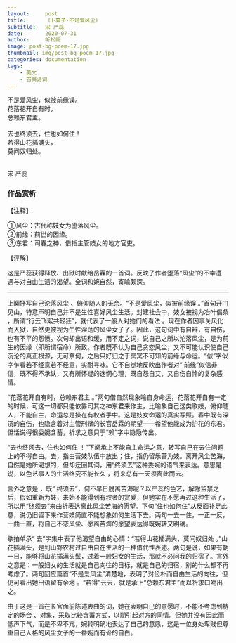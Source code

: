 ```yaml
---
layout:     post
title:      《卜算子·不是爱风尘》
subtitle:   宋 严蕊
date:       2020-07-31
author:     听松阁
image: post-bg-poem-17.jpg
thumbnail: img/post-bg-poem-17.jpg
categories: documentation
tags:
    - 美文
    - 古典诗词
---
```


不是爱风尘，似被前缘误。<br>
花落花开自有时，<br>
总赖东君主。<br>
<br>
去也终须去，住也如何住！<br>
若得山花插满头，<br>
莫问奴归处。<br>
<br>

宋 严蕊


### 作品赏析

【注释】：

①风尘：古代称妓女为堕落风尘。<br>
②前缘：前世的因缘。<br>
③东君：司春之神，借指主管妓女的地方官吏。<br>

【评解】

这是严蕊获得释放、出狱时献给岳霖的一首词。反映了作者堕落“风尘”的不幸遭
遇与对自由生活的渴望。全词和婉自然，寄喻颇深。

---------------------
上阕抒写自己沦落风尘 、俯仰随人的无奈。“不是爱风尘，似被前缘误 。”首句开门见山，特意声明自己并不是生性喜好风尘生活。封建社会中，妓女被视为冶叶倡条 ，所谓“行云飞絮共轻狂”，就代表了一般人对她们的看法 。现在作者因事关风化而入狱，自然更被视为生性淫荡的风尘女子了。因此，这句词中有自辩，有自伤，也有不平的怨愤。次句却出语和缓，用不定之词，说自己之所以沦落风尘，是为前生的因缘（即所谓宿命）所致。作者既不认为自己贪恋风尘，又不可能认识使自己沉沦的真正根源，无可奈何，之后只好归之于冥冥不可知的前缘与命运。“似”字似字乍看若不经意若不经意，实耐寻味。它不自觉地反映出作者对“ 前缘”似信非信，既不得不承认，又有所怀疑的迷惘心理，既自怨自艾，又自伤自怜的复杂感情。

“花落花开自有时，总赖东君主 。”两句借自然现象喻自身命运，花落花开自有一定的时候，可这一切都只能依靠司其之神东君来作主，比喻象自己这类歌妓，俯仰随人，不能自主，命运总是操在有权者手中。这是妓女命运的真实写照。春中既有深沉的自伤，也隐含着对主管刑狱的长官岳霖的期望——希望他能成为护花的东君。但话说得很委婉含蓄，祈求之意只于“赖”字中隐隐传出。

“去也终须去，住也如何住 ！”下阕承上不能自主命运之意，转写自己在去住问题上的不得自由。去，指由营妓队伍中放出；住，指仍留乐营为妓。离开风尘苦海，自然是她所渴想的，但却迂回其词，用“终须去”这种委婉的语气来表达。意思是说，以色艺事人的生活终究不能长久 ，将来总有一天须离此而去。

言外之意是 ，既“ 终须去”，何不早日脱离苦海呢？以严蕊的色艺，解除监禁之后，假如重新为妓，未始不能得到有权者的赏爱，但她实在不愿再过这种生活了，所以用“终须去”来曲折表达离此风尘苦海的愿望。下句“住也如何住”从反面补足此意，说仍旧留下来作营妓简直不能想象如何生活下去。两句一去一住，一正一反，一曲一直，将自己不恋风尘、愿离苦海的愿望表达得既婉转又明确。

歇拍单承“ 去”字集中表了他渴望自由的心情：“若得山花插满头，莫问奴归处 。”山花插满头，是到山野农村过自由自在生活的一种借代性表述。两句是说，如果有朝一日，能够将山花插满头鬓，过着一般妇女的生活，那就不必问我的归宿了。言外之意是：一般妇女的生活就是自己向往的目标，就是自己的归宿，别的什么都不再考虑了。两句回应篇首“不是爱风尘”清楚地，表明了对俭朴而自由生活的向往，但仍可看出她出语留有余地 。“若得”云云，就是承上“总赖东君主”而以祈求口吻出之。

由于这是一首在长官面前陈述衷曲的词，她在表明自己的意愿时，不能不考虑到特定的场合 、对象，采取比较含蓄方式，以期引起对方的同情。但她并没有因此而低声下气，而是不卑不亢，婉转明确地表达了自己的意愿，这是一位身处卑贱但尊重自己人格的风尘女子的一番婉而有骨的自白。
